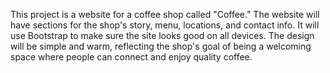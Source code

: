 This project is a website for a coffee shop called "Coffee." The website will have sections for the shop's story, menu, locations, and contact info. It will use Bootstrap to make sure the site looks good on all devices. The design will be simple and warm, reflecting the shop's goal of being a welcoming space where people can connect and enjoy quality coffee. 
